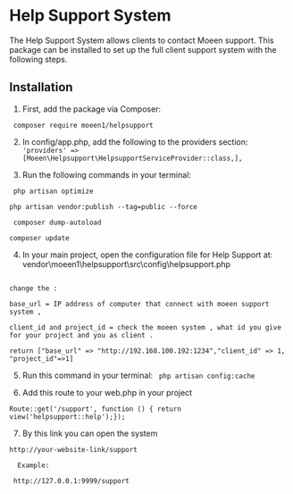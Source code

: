 
# Help Support System



The Help Support System allows clients to contact Moeen support. This package can be installed to set up the full client support system with the following steps.



## Installation



1. First, add the package via Composer:


` composer require moeen1/helpsupport`


2. In config/app.php, add the following to the providers section:
  `'providers' => [Moeen\Helpsupport\HelpsupportServiceProvider::class,],`


 3. Run the following commands in your terminal:

` php artisan optimize`

` php artisan vendor:publish --tag=public --force
`

` composer dump-autoload`

` composer update `

4. In your main project, open the configuration file for Help Support at:
                 vendor\moeen1\helpsupport\src\config\helpsupport.php

```

change the :

base_url = IP address of computer that connect with moeen support system ,

client_id and project_id = check the moeen system , what id you give for your project and you as client .

```
` return ["base_url" => "http://192.168.100.192:1234","client_id" => 1,
"project_id"=>1] `

5. Run this command in your terminal:
`  php artisan config:cache    `

6. Add this route to your web.php in your project

` Route::get('/support', function () { return view('helpsupport::help');}); `



7. By this link you can open the system

` http://your-website-link/support `

      Example:

     http://127.0.0.1:9999/support

